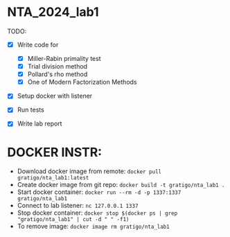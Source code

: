 # NTA_2024_lab1

TODO:
 - [x] Write code for 
   - [x] Miller-Rabin primality test
   - [x] Trial division method
   - [x] Pollard's rho method 
   - [x] One of Modern Factorization Methods
- [x] Setup docker with listener
- [x] Run tests
- [x] Write lab report


# DOCKER INSTR:
- Download docker image from remote: `docker pull gratigo/nta_lab1:latest`
- Create docker image from git repo: `docker build -t gratigo/nta_lab1 .`
- Start docker container: `docker run --rm -d -p 1337:1337 gratigo/nta_lab1`
- Connect to lab listener: `nc 127.0.0.1 1337`
- Stop docker container: `docker stop $(docker ps | grep "gratigo/nta_lab1" | cut -d " " -f1)`
- To remove image: `docker image rm gratigo/nta_lab1`
